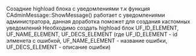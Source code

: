 Созадние highload блока с уведомлениями т.к функция CAdminMessage::ShowMessage() работает с уведомлениями администратора, данная доработка поможет для создания кастомных уведомлений
Необходимо создать highload блок UF_ID_ELEMENT, UF_NAME_ELEMENT, UF_DECS_ELEMENT (где UF_ID_ELEMENT - id элменета с ошибкой, UF_NAME_ELEMENT - название ошибки, UF_DECS_ELEMENT - описание ошибки)
